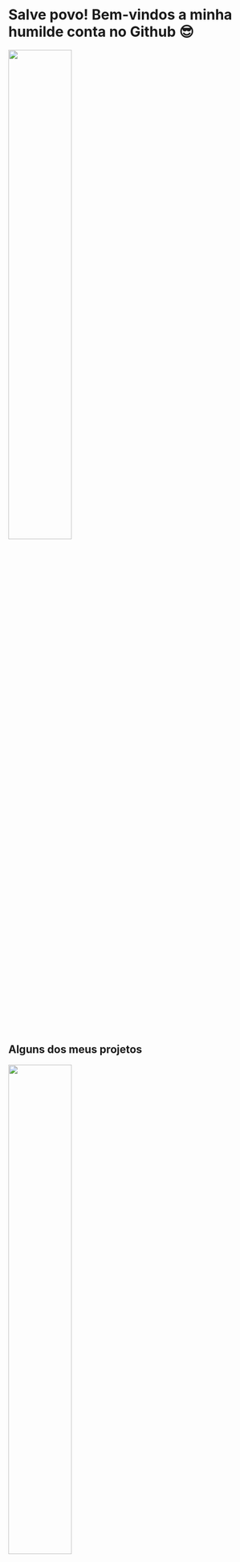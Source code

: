 # Salve povo! Bem-vindos a minha humilde conta no Github 😎

<div>
 <img height="50%" src="https://my-stats-one.vercel.app/api?username=encinecarlos&count_private=true&custom_title=Atividade&show_icons=true&theme=blueberry">
</duv>
 

## Alguns dos meus projetos
  <div>
    <img height="50%" src="https://my-stats-one.vercel.app/api/pin?username=encinecarlos&repo=avanade-SubTCSE-projeto&theme=blueberry">
    <img height="50%" src="https://my-stats-one.vercel.app/api/pin?username=encinecarlos&repo=WeatherToEmail&theme=blueberry">
  </div>  
